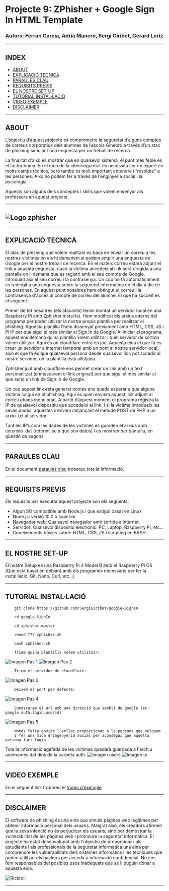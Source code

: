 # Projecte 9: ZPhisher + Google Sign In HTML Template
### Autors: Ferran Garcia, Adrià Manero, Sergi Giribet, Gerard Loriz
---
## INDEX

- [ABOUT](README#about)
- [EXPLICACIÓ TECNICA](README#explicació-tecnica)
- [PARAULES CLAU](README#paraules-clau)
- [REQUISITS PREVIS](README#requisits-previs)
- [EL NOSTRE SET-UP](README#el-nostre-set-up)
- [TUTORIAL INSTAL·LACIÓ](README#tutorial-installació)
- [VIDEO EXEMPLE](README#video-exemple)
- [DISCLAIMER](README#disclaimer)

---

## ABOUT

L’objectiu d’aquest projecte es comprometre la seguretat d’alguns comptes de correus corporatius dels alumnes de l’escola Ginebró a través d’un atac de phishing simulant una enquesta per un treball de recerca.

La finalitat d'això es mostrar que en qualsevol sistema, el punt més feble es el factor humà. En el mon de la ciberseguretat es necessita ser un expert en molts camps tècnics, però també és molt important entendre i “resoldre” a les persones. Això ho podem fer a traves de l'enginyeria social i la psicologia. 

Aquests son alguns dels conceptes i skills que volem ensenyar als professors en aquest projecte.

---
## ![Logo zphisher](./media/zphisher.png)
---



## EXPLICACIÓ TECNICA

El atac de phishing que volem realitzar es basa en enviar un correu a les nostres víctimes on els hi demanem si podem omplir una enquesta de Google per el nostre treball de recerca. En el mateix correu estarà adjunt el link a aquesta enquesta, quan la víctima accedeix al link será dirigida a una pantalla on li demana que es registri amb el seu compte de Google, introduint així el seu correu i la contrasenya. Un cop ho fà automaticament es redirigit a una enquesta sobre la seguretat informatica en el dia a dia de les persones. En aquest punt nosaltres hem obtingut el correu i la contrasenya d'accés al compte de correu del alumne. El que ha succeït es el següent:

Primer de tot nosaltres (els atacants) tenim montat un servidor local en una Raspberry Pi amb Zphisher instal·lat. Hem modificat els arxius interns del programa per poder utilizar la nostre propia plantilla per realitzar el phishing. Aquesta plantilla l'hem dissenyat previament amb HTML, CSS, JS i PHP per que sigui el més similar al Sign In de Google. Al iniciar el programa, aquest ens demana quina plantilla volem utilitzar i quin servidor de sortida volem utilitzar. Aquí és on cloudflare entra en joc. Aquesta eina el que fa es crear un servidor a internet temporal amb un pont al nostre servidor local, això el que fa és que qualsevol persona desde qualsevol lloc pot accedir al nostre servidor, on la plantilla està allotjada.

Zphisher junt amb cloudflare ens permet crear un link amb un text personalitzat (enmascarem el link original) per que sigui el més similar al que sería un link de Sign In de Google.

Un cop aquest link esta generat només ens queda esperar a que alguna victima caigui en el phishing. Aquí és quan enviem aquest link adjunt al correu abans mencionat. A partir d’aquest moment el programa registra la IP de qualsevol dispositiu que accedeixi al link. I si la victima introdueix les seves dades, aquestes s’envien mitjançant el mètode POST de PHP a un arxiu .txt al servidor. 

Tant les IP’s com les dades de les víctimes es guarden el arxius amb extensió .dat (referint-se a que son datos) i es mostren per pantalla, en qüestió de segons.

--- 

## PARAULES CLAU

En el document [paraules clau](media/PARAULES%20CLAU.md) trobareu tota la informació.

---

## REQUISITS PREVIS

Els requisits per executar aquest projecte son els següents:

- Algun SO compatible amb Node.js i que estigui basat en Linux
- Node.js: versió 10.0 o superior
- Navegador web: Qualsevol navegador amb sortida a internet.
- Servidor: Qualsevol dispositiu electronic. PC, Laptop, Raspberry Pi, etc…
- Coneixements bàsics sobre: HTML, CSS, JS i scripting en BASH.

---

## EL NOSTRE SET-UP 

El nostre Setup es una Raspberry Pi 4 Model B amb el Raspberry Pi OS (Que està basat en debian) amb els programes necessaris per fer la instal·lació: Git, Nano, Curl, etc…)

---

## TUTORIAL INSTAL·LACIÓ

```
    git clone https://github.com/SergiGiribet/google-SignIn
```

```
    cd google-SignIn
```

```
    cd zphisher-master
```

```
    chmod 777 zphisher.sh
```

```
    bash zphisher.sh
```
```
    Triem quina plantilla volem utilitzar:
```
![Imagen Pas 1](./media/pas1.png)
![Imagen Pas 2](./media/pas2.png)
```
    Triem el servidor de cloudflare:
```
![Imagen Pas 3](./media/pas3.png)
```
    Deixem el port per defecte:
```
![Imagen Pas 4](./media/pas4.png)
```
    Enmascarem el url amb una direcció que sembli de google (ex: google.auth.login.userid)
```
![Imagen Pas 5](./media/pas5.png)
```
    Només falta enviar l'enllaç proporcionat a la persona que vulguem 
    i fer una mica d'ingenyeria social per aconsegui que aquella persona faci login
```
Tota la informació agafada de les víctimes quedarà guardada a l'archiu usernames.dat dins de la carpeta auth.
![Imagen users](./media/user.png)
![Imagen ip](./media/ip.png)

---

## VIDEO EXEMPLE

 En el següent link trobareu el [Video d'exemple](./media/exemplemp4.mp4)

---

## DISCLAIMER

El software de phishing és una eina que simula pàgines web legítimes per obtenir informació personal dels usuaris. Malgrat això, els creadors afirmen que la seva intenció no és perjudicar els usuaris, sinó per demostrar la vulnerabilitat de les pàgines web i promoure la seguretat informàtica.
El projecte ha estat desenvolupat amb l'objectiu de proporcionar als estudiants i als professionals de la seguretat informàtica una eina per comprendre les vulnerabilitats dels sistemes informàtics i les tècniques que poden utilitzar els hackers per accedir a informació confidencial.
No ens fem responsables del posibles usos inadequats que se li puguin donar a aquesta eina.

![Rickroll](./media/roll.gif)

---





